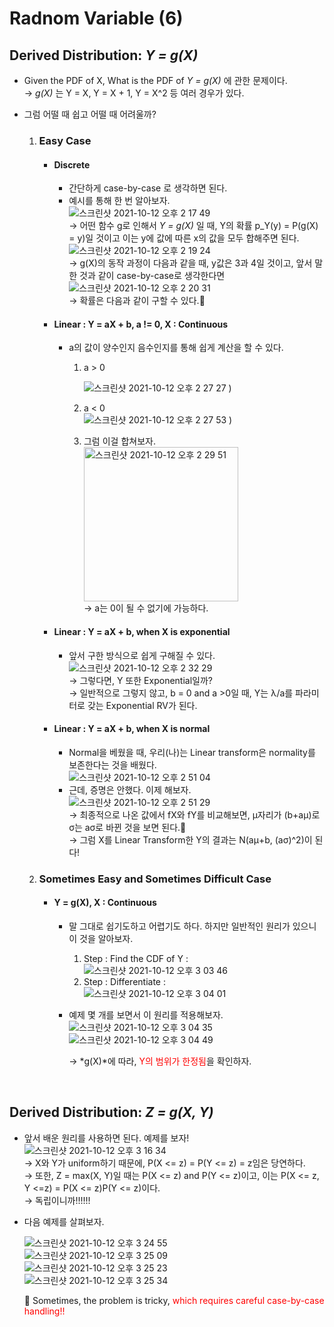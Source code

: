 # Radnom Variable (6)

## Derived Distribution: *Y = g(X)*

- Given the PDF of X, What is the PDF of *Y = g(X)* 에 관한 문제이다. <br>
  → *g(X)* 는  Y = X, Y = X + 1, Y = X^2 등 여러 경우가 있다.

- 그럼 어떨 때 쉽고 어떨 때 어려울까?

  1. ### Easy Case 

     - #### Discrete 

       - 간단하게 case-by-case 로 생각하면 된다.
       - 예시를 통해 한 번 알아보자. <br>![스크린샷 2021-10-12 오후 2 17 49](https://user-images.githubusercontent.com/37065429/136903608-2514afc8-9c00-45ff-be64-eb04ef519a0a.png)
         <br>
         → 어떤 함수 g로 인해서 *Y = g(X)* 일 때, Y의 확률 p_Y(y) = P(g(X) = y)일 것이고 이는 y에 값에 따른 x의 값을 모두 합해주면 된다. <br>![스크린샷 2021-10-12 오후 2 19 24](https://user-images.githubusercontent.com/37065429/136903654-b3e95368-ccd9-4525-b627-187c8044d67c.png)
         <br>
         → g(X)의 동작 과정이 다음과 같을 때, y값은 3과 4일 것이고, 앞서 말한 것과 같이 case-by-case로 생각한다면<br>![스크린샷 2021-10-12 오후 2 20 31](https://user-images.githubusercontent.com/37065429/136903693-70131e94-9bee-40d0-babf-3a6cd45474f8.png) 
         <br>
         → 확률은 다음과 같이 구할 수 있다.💩  <br>

     - #### Linear : Y = aX + b, a != 0, X : Continuous

       - a의 값이 양수인지 음수인지를 통해 쉽게 계산을 할 수 있다.

         1. a > 0 <br>

            ![스크린샷 2021-10-12 오후 2 27 27](https://user-images.githubusercontent.com/37065429/136903716-c9aa1954-2bdf-46ae-aeea-6f607b059945.png)
            )
         
         2. a < 0<br>![스크린샷 2021-10-12 오후 2 27 53](https://user-images.githubusercontent.com/37065429/136903753-77979f7b-dd82-47d8-b327-3de716a3a51e.png)
            )
         
         3. 그럼 이걸 합쳐보자. <br><img width="247" alt="스크린샷 2021-10-12 오후 2 29 51" src="https://user-images.githubusercontent.com/37065429/136903777-0bb5d919-1116-4999-891b-a2097672aa82.png">
            <br>
            → a는 0이 될 수 없기에 가능하다. <br>
  
     - #### Linear : Y = aX + b, when X is **exponential**
  
       - 앞서 구한 방식으로 쉽게 구해질 수 있다. <br>![스크린샷 2021-10-12 오후 2 32 29](https://user-images.githubusercontent.com/37065429/136903801-ade462a2-50f6-42bc-8c19-09fdd604a847.png)
         <br>
         → 그렇다면, Y 또한 Exponential일까? <br>
         → 일반적으로 그렇지 않고, b = 0 and a >0일 때, Y는 λ/a를 파라미터로 갖는 Exponential RV가 된다. <br>
  
     - #### Linear : Y = aX + b, when X is normal
  
       - Normal을 베웠을 때, 우리(나)는 Linear transform은 normality를 보존한다는 것을 배웠다. <br>
         ![스크린샷 2021-10-12 오후 2 51 04](https://user-images.githubusercontent.com/37065429/136903829-6e8c49b1-b601-4b6e-a29f-240012d0d86c.png)
       - 근데, 증명은 안했다. 이제 해보자. <br>![스크린샷 2021-10-12 오후 2 51 29](https://user-images.githubusercontent.com/37065429/136903859-35cbd286-35bd-4c3f-acf6-6e8ad8f99512.png)
          <br>
         → 최종적으로 나온 값에서 fX와 fY를 비교해보면, μ자리가 (b+aμ)로 σ는 aσ로 바뀐 것을 보면 된다.💩 <br>
         → 그럼 X를 Linear Transform한 Y의 결과는 N(aμ+b, (aσ)^2)이 된다! <br>
  
  2. ### Sometimes Easy and Sometimes Difficult Case
  
     - #### Y = g(X), X : Continuous
  
       - 말 그대로 쉽기도하고 어렵기도 하다. 하지만 일반적인 원리가 있으니 이 것을 알아보자.
  
         1. Step : Find the CDF of Y : <br>![스크린샷 2021-10-12 오후 3 03 46](https://user-images.githubusercontent.com/37065429/136903888-aef1a32f-63ef-4739-8822-349fd28ac6b2.png)
         2. Step : Differentiate : <br>![스크린샷 2021-10-12 오후 3 04 01](https://user-images.githubusercontent.com/37065429/136903919-2321a348-02e9-49ba-9a85-95701620b435.png)
  
       - 예제 몇 개를 보면서 이 원리를 적용해보자. <br>
         ![스크린샷 2021-10-12 오후 3 04 35](https://user-images.githubusercontent.com/37065429/136903964-08d4958b-7659-4168-95f2-ffed521795a7.png) <br>
         ![스크린샷 2021-10-12 오후 3 04 49](https://user-images.githubusercontent.com/37065429/136904021-0580b217-01ed-42e4-b727-cf27305b1e77.png)<br>
         
         → *g(X)*에 따라, <span style="color:red">Y의 범위가 한정됨</span>을 확인하자.
  
         <br>
  
       

## Derived Distribution: *Z = g(X, Y)*

- 앞서 배운 원리를 사용하면 된다. 예제를 보자! <br>![스크린샷 2021-10-12 오후 3 16 34](https://user-images.githubusercontent.com/37065429/136904086-6cc9f9d8-a04d-40fd-9eec-326a3a802b91.png)
   <br>
  → X와 Y가 uniform하기 때문에, P(X <= z) = P(Y <= z) = z임은 당연하다. <br>
  → 또한, Z = max(X, Y)일 때는 P(X <= z) and P(Y <= z)이고, 이는 P(X <= z, Y <=z) = P(X <= z)P(Y <= z)이다. <br>
  → 독립이니까!!!!!!

- 다음 예제를 살펴보자. <br>

  ![스크린샷 2021-10-12 오후 3 24 55](https://user-images.githubusercontent.com/37065429/136904117-79481e97-3b2b-4639-b4c8-182d2d65860a.png)
  <br>
  ![스크린샷 2021-10-12 오후 3 25 09](https://user-images.githubusercontent.com/37065429/136904172-e5a55952-0996-4554-a8f2-a6ca98ed72a6.png)<br>
  ![스크린샷 2021-10-12 오후 3 25 23](https://user-images.githubusercontent.com/37065429/136904188-96727c91-bc89-4e7f-92d5-0c5474428397.png) <br>
  ![스크린샷 2021-10-12 오후 3 25 34](https://user-images.githubusercontent.com/37065429/136904206-a828e3cc-7728-410d-8a6a-3157f8480559.png)<br>
  
  💩 Sometimes, the problem is tricky, <span style="color:red">which requires careful case-by-case handling!!</span>

